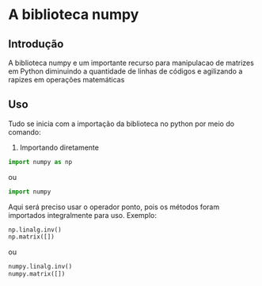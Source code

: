 # A biblioteca numpy

## Introdução 

A biblioteca numpy e um importante recurso para manipulacao de matrizes em Python diminuindo a quantidade de linhas de códigos e agilizando a rapizes em operações matemáticas

## Uso

Tudo se inicia com a importação da biblioteca no python por meio do comando:

1. Importando diretamente 

```python
import numpy as np
```

ou

```python
import numpy 
```

Aqui será preciso usar o operador ponto, pois os métodos foram importados integralmente para uso. Exemplo:
```python
np.linalg.inv()
np.matrix([])
```
ou

```python
numpy.linalg.inv()
numpy.matrix([])